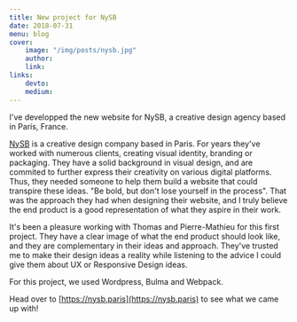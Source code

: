 ```yaml
---
title: New project for NySB
date: 2018-07-31
menu: blog
cover:
    image: "/img/posts/nysb.jpg"
    author:
    link:
links:
    devto:
    medium:
---
```

I've developped the new website for NySB, a creative design agency based in Paris, France.

<!--more-->

[NySB](https://nysb.paris) is a creative design company based in Paris. For years they've worked with numerous clients, creating visual identity, branding or packaging. They have a solid background in visual design, and are commited to further express their creativity on various digital platforms. Thus, they needed someone to help them build a website that could transpire these ideas. "Be bold, but don't lose yourself in the process". That was the approach they had when designing their website, and I truly believe the end product is a good representation of what they aspire in their work.

It's been a pleasure working with Thomas and Pierre-Mathieu for this first project. They have a clear image of what the end product should look like, and they are complementary in their ideas and approach. They've trusted me to make their design ideas a reality while listening to the advice I could give them about UX or Responsive Design ideas.

For this project, we used Wordpress, Bulma and Webpack.

Head over to [https://nysb.paris](https://nysb.paris) to see what we came up with!
